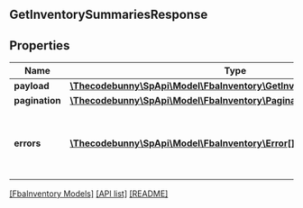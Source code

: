## GetInventorySummariesResponse

## Properties

Name | Type | Description | Notes
------------ | ------------- | ------------- | -------------
**payload** | [**\Thecodebunny\SpApi\Model\FbaInventory\GetInventorySummariesResult**](GetInventorySummariesResult.md) |  | [optional]
**pagination** | [**\Thecodebunny\SpApi\Model\FbaInventory\Pagination**](Pagination.md) |  | [optional]
**errors** | [**\Thecodebunny\SpApi\Model\FbaInventory\Error[]**](Error.md) | A list of error responses returned when a request is unsuccessful. | [optional]

[[FbaInventory Models]](../) [[API list]](../../Api) [[README]](../../../README.md)
